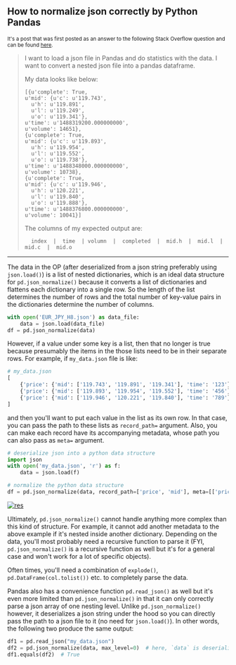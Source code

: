 ## How to normalize json correctly by Python Pandas

<sup> It's a post that was first posted as an answer to the following Stack Overflow question and can be found [here](https://stackoverflow.com/a/75358566/19123103). </sup>

> I want to load a json file in Pandas and do statistics with the data. I want to convert a nested json file into a pandas dataframe.
> 
> My data looks like below:
> ```none
> [{u'complete': True,
> u'mid': {u'c': u'119.743',
>   u'h': u'119.891',
>   u'l': u'119.249',
>   u'o': u'119.341'},
> u'time': u'1488319200.000000000',
> u'volume': 14651},
> {u'complete': True,
> u'mid': {u'c': u'119.893',
>   u'h': u'119.954',
>   u'l': u'119.552',
>   u'o': u'119.738'},
> u'time': u'1488348000.000000000',
> u'volume': 10738},
> {u'complete': True,
> u'mid': {u'c': u'119.946',
>   u'h': u'120.221',
>   u'l': u'119.840',
>   u'o': u'119.888'},
> u'time': u'1488376800.000000000',
> u'volume': 10041}]
> ```
> 
> The columns of my expected output are:
> 
> ```none
>   index  |  time  | volumn  |  completed  |  mid.h  |  mid.l  |  mid.c  |  mid.o 
> ```


---

The data in the OP (after deserialized from a json string preferably using `json.load()`) is a list of nested dictionaries, which is an ideal data structure for `pd.json_normalize()` because it converts a list of dictionaries and flattens each dictionary into a single row. So the length of the list determines the number of rows and the total number of key-value pairs in the dictionaries determine the number of columns.

```python
with open('EUR_JPY_H8.json') as data_file:
    data = json.load(data_file)
df = pd.json_normalize(data)
```

However, if a value under some key is a list, then that no longer is true because presumably the items in the those lists need to be in their separate rows. For example, if `my_data.json` file is like:
```python
# my_data.json
[
    {'price': {'mid': ['119.743', '119.891', '119.341'], 'time': '123'}},
    {'price': {'mid': ['119.893', '119.954', '119.552'], 'time': '456'}},
    {'price': {'mid': ['119.946', '120.221', '119.840'], 'time': '789'}}
]
```
and then you'll want to put each value in the list as its own row. In that case, you can pass the path to these lists as `record_path=` argument. Also, you can make each record have its accompanying metadata, whose path you can also pass as `meta=` argument.
```python
# deserialize json into a python data structure
import json
with open('my_data.json', 'r') as f:
    data = json.load(f)

# normalize the python data structure
df = pd.json_normalize(data, record_path=['price', 'mid'], meta=[['price', 'time']], record_prefix='mid.')
```
[![res][1]][1]

Ultimately, `pd.json_normalize()` cannot handle anything more complex than this kind of structure. For example, it cannot add another metadata to the above example if it's nested inside another dictionary. Depending on the data, you'll most probably need a recursive function to parse it (FYI, `pd.json_normalize()` is a recursive function as well but it's for a general case and won't work for a lot of specific objects).

Often times, you'll need a combination of `explode()`, `pd.DataFrame(col.tolist())` etc. to completely parse the data.

Pandas also has a convenience function `pd.read_json()` as well but it's even more limited than `pd.json_normalize()` in that it can only correctly parse a json array of one nesting level. Unlike `pd.json_normalize()` however, it deserializes a json string under the hood so you can directly pass the path to a json file to it (no need for `json.load()`). In other words, the following two produce the same output:
```python
df1 = pd.read_json("my_data.json") 
df2 = pd.json_normalize(data, max_level=0)  # here, `data` is deserialized `my_data.json`
df1.equals(df2)  # True
```


  [1]: https://i.stack.imgur.com/z0pLj.png